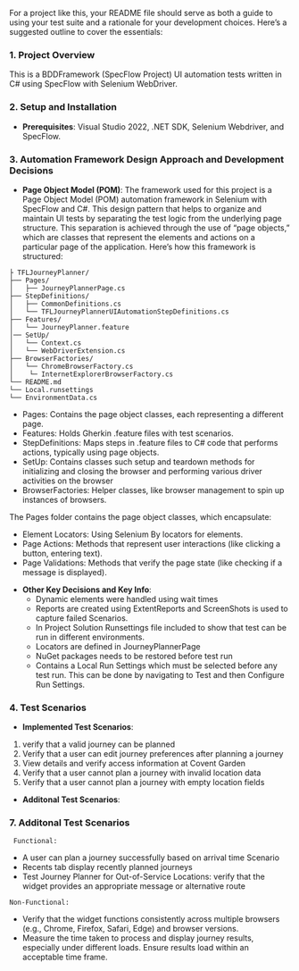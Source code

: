 ﻿For a project like this, your README file should serve as both a guide to using your test suite and a rationale for your development choices. Here’s a suggested outline to cover the essentials:

### 1. **Project Overview**
   This is a BDDFramework (SpecFlow Project) UI automation tests written in C# using SpecFlow with Selenium WebDriver.

### 2. **Setup and Installation**
   - **Prerequisites**: Visual Studio 2022, .NET SDK, Selenium Webdriver, and SpecFlow.

### 3. **Automation Framework Design Approach and Development Decisions**
   - **Page Object Model (POM)**: The framework used for this project is a Page Object Model (POM) automation framework in Selenium with SpecFlow and C#. This design pattern that helps to organize and maintain UI tests by separating the test logic from the underlying page structure. This separation is achieved through the use of “page objects,” which are classes that represent the elements and actions on a particular page of the application. Here’s how this framework is structured:
```
├ TFLJourneyPlanner/
├── Pages/
│   ├── JourneyPlannerPage.cs
├── StepDefinitions/
│   ├── CommonDefinitions.cs
│   └── TFLJourneyPlannerUIAutomationStepDefinitions.cs
├── Features/
│   └── JourneyPlanner.feature
│── SetUp/
│   └── Context.cs
│   └── WebDriverExtension.cs
├── BrowserFactories/
│   └── ChromeBrowserFactory.cs
│    └─ InternetExplorerBrowserFactory.cs
└── README.md
└── Local.runsettings
└── EnvironmentData.cs
```

* Pages: Contains the page object classes, each representing a different page.
* Features: Holds Gherkin .feature files with test scenarios.
* StepDefinitions: Maps steps in .feature files to C# code that performs actions, typically using page objects.
* SetUp: Contains classes such setup and teardown methods for initializing and closing the browser and performing various driver activities on the browser
* BrowserFactories: Helper classes, like browser management to spin up instances of browsers.

The Pages folder contains the page object classes, which encapsulate:

* Element Locators: Using Selenium By locators for elements.
* Page Actions: Methods that represent user interactions (like clicking a button, entering text).
* Page Validations: Methods that verify the page state (like checking if a message is displayed).

- **Other Key Decisions and Key Info**:
     - Dynamic elements were handled using wait times
     - Reports are created using ExtentReports and ScreenShots is used to capture failed Scenarios. 
     - In Project Solution Runsettings file included to show that test can be run in different environments. 
     - Locators are defined in JourneyPlannerPage 
     - NuGet packages needs to be restored before test run 
     - Contains a Local Run Settings which must be selected before any test run. This can be done by navigating to Test and then Configure Run Settings.
   

### 4. **Test Scenarios**
   - **Implemented Test Scenarios**: 
   1. verify that a valid journey can be planned 
   2. Verify that a user can edit journey preferences after planning a journey
   3. View details and verify access information at Covent Garden 
   4. Verify that a user cannot plan a journey with invalid location data
   5. Verify that a user cannot plan a journey with empty location fields

   - **Additonal Test Scenarios**: 

   
### 7. **Additonal Test Scenarios**
     Functional: 
   - A user can plan a journey successfully based on arrival time Scenario
   - Recents tab display recently planned journeys
   - Test Journey Planner for Out-of-Service Locations: verify that the widget provides an appropriate message or alternative route
   
    Non-Functional:
   - Verify that the widget functions consistently across multiple browsers (e.g., Chrome, Firefox, Safari, Edge) and browser versions.
   - Measure the time taken to process and display journey results, especially under different loads. Ensure results load within an acceptable time frame.

